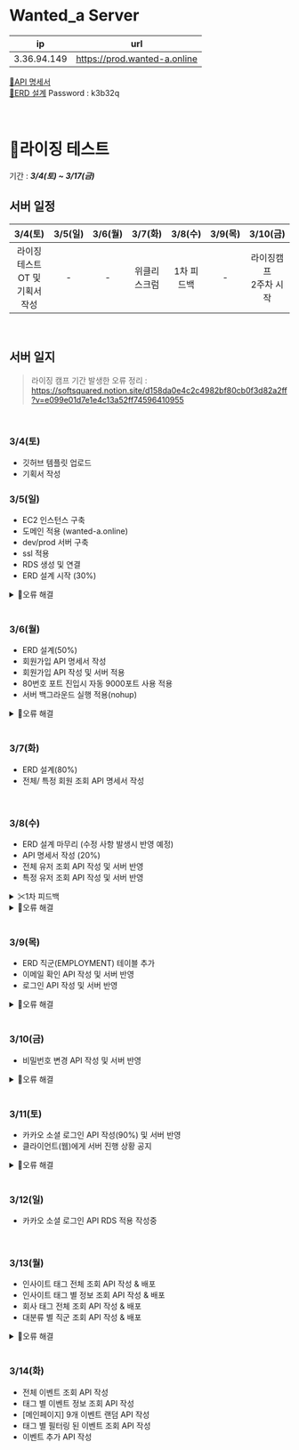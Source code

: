 # Wanted_a Server
| ip | url |
| :--: | :--:  |
|3.36.94.149 | <https://prod.wanted-a.online> |

[📜API 명세서](https://kwackr-my.sharepoint.com/:x:/g/personal/l990115l_kw_ac_kr/ETZyYKG_OrdEmI-8TL7TgpkBPpAcq5KnrnZVjMG8XcJIKA?e=vZXmj3)  
[📝ERD 설계](https://aquerytool.com/aquerymain/index/?rurl=d499a5af-40ba-4e71-941c-57a46a582aaf&) Password : k3b32q


<br>

# 🌄라이징 테스트
기간 : ***3/4(토) ~ 3/17(금)***
## 서버 일정
| 3/4(토) | 3/5(일) | 3/6(월) | 3/7(화) | 3/8(수) | 3/9(목) | 3/10(금) |
|:--:|:--:|:--:|:--:|:--:|:--:|:--:|
| 라이징테스트 OT 및<br> 기획서 작성 | - | - | 위클리 스크럼 | 1차 피드백 | - | 라이징캠프<br> 2주차 시작 |

<br>

## 서버 일지

> 라이징 캠프 기간 발생한 오류 정리 : https://softsquared.notion.site/d158da0e4c2c4982bf80cb0f3d82a2ff?v=e099e01d7e1e4c13a52ff74596410955

<br>

### 3/4(토)
 - 깃허브 템플릿 업로드
 - 기획서 작성
 
### 3/5(일)
 - EC2 인스턴스 구축
 - 도메인 적용 (wanted-a.online)
 - dev/prod 서버 구축
 - ssl 적용
 - RDS 생성 및 연결
 - ERD 설계 시작 (30%)
 <details>
<summary> 🔎오류 해결</summary>
<div markdown="1">

> 1. DNS 네임 서버 적용 에러
>    - 홈페이지를 새로고침/ 다시 시작하여 알맞게 입력했는지 다시 한 번 확인하고 시간을 가지고 기다리자. 도메인이 적용되는데 최대 1시간은 필요할 수도 있음
> 2. EC2 ip로 외부 ip에서 요청시 실행 안 됨 
>    - EC2의 인바운드 규칙을 모든 ip로 수정
> 3. 서브 도메인 폴더 생성 권한 제한 : permission denied 
>    - mysql에 등록된 root 외에 다른 유저가 폴더에 접근할 수 있도록 권한을 부여해 주어야 한다.
> 4. 서브 도메인 : 연결이 비공개로 설정되어 있지 않습니다 
>    - nginx에 서버를 입력할 때 기존 server 안에 코드를 작성했다. 항상 각각의 서버는 서로를 포함하는 것이 아니라 구분하여 작성해야 함

</div>
</details>

<br>

### 3/6(월)
 - ERD 설계(50%)
 - 회원가입 API 명세서 작성
 - 회원가입 API 작성 및 서버 적용
 - 80번호 포트 진입시 자동 9000포트 사용 적용
 - 서버 백그라운드 실행 적용(nohup)
 
 <details>
<summary> 🔎오류 해결</summary>
<div markdown="1">

 > 1. DDL 적용할 때 No database selected 에러 
 >    - `use <database명>;` 실행 후 테이블 생성하기 --- https://dalpeng2.tistory.com/84 
 > 2. 비밀번호 정규 표현식 비정상작동 
 >    - match에 보내주는 문자열 변수를 잘 못 지정하고 있었다.
 > 3. 인스턴스 내 .jar 파일 실행시 mysql 연결 오류 
 >    - 인스턴스 인바운드 규칙에 mysql 추가 & RDS 연결 설정을 통해 해결하였다!

</div>
</details>

 
 <br>

### 3/7(화)
 - ERD 설계(80%)
 - 전체/ 특정 회원 조회 API 명세서 작성
 
 <br>

### 3/8(수)
 - ERD 설계 마무리 (수정 사항 발생시 반영 예정)
 - API 명세서 작성 (20%)
 - 전체 유저 조회 API 작성 및 서버 반영
 - 특정 유저 조회 API 작성 및 서버 반영
<details>
<summary> ✂1차 피드백</summary>
<div markdown="1">
<br>

**질문**
>  1. 서브 도메인을 분리하여 작성하였으나 기본 서버와 prod서버 동일하게 작동한다.  
  => nginx 서버 설정을 다시 한 번 살펴보도록 하자. 하지만 prod가 잘 돌아간다면 큰 문제 없다.
  
>  2. 각 서버 마다 RDS를 따로 두는 것인가?  
  => 그렇다. 작은 데이터를 다루게 될 해당 프로젝트에서는 스키마를 나눠서 따로 적용하면 된다.
  
>  3. 로그인시 이메일을 확인하고 있다면 비밀번호 요청, 없다면 회원가입으로 넘어간다. 이메일 확인 API를 따로 작성하는 것이 좋은가?  
  => 그렇다
  
>  4. 이미지를 포함하는 긴 글을 저장하는 것은 text 형식으로 그냥 저장하면 되나?  
  => 그렇다. 하지만 클라이언트에서 어떤 식으로 처리 할 것인지 상의하는 것이 좋다. 때에 따라서는 html을 저장하게 될 수도 있다. 'Summer note' 같은 웹 에디터를 사용해보라는 조언을 들었다.
  
**피드백**
>  - 코드 작성후 API 명세서를 작성하는 방식으로 진행했었다. 현재는 정확하지 않더라도 API 명세서를 먼저 작성해주어야 이를 기반으로 클라이언트가 작업하기 편할 것이라는 피드백을 받았다. 그래서 **코드 작성보다 API 명세서를 집중**하여 작성하고 있다
>  - 테이블 컬럼명은 파스칼 표현법 보다 **카멜 표기법**으로 변경해서 작성! 
>  - **표기법을 통일**하여 작성하기! (인수인계시 혼동을 줄 수 있음)
</div>
</details>

<details>
<summary> 🔎오류 해결</summary>
<div markdown="1">

> 1. 새롭게 작성한 코드를 서버에서 실행할 때 "Web server failed to start. Port 8080 was aleady in use"
>    - nohup으로 백그라운드 실행되고 있던 서버가 있어서 뜬 오류. --- https://zincod.tistory.com/16
>       1. `sudo lsof -i :<port 번호>` 명령으로 해당 포트에서 실행되는 프로세스 확인
>       2. `sudo kill -9 <pid>` 명령으로 해당하는 프로세스 종료
>       3. 새롭게 시작하려는 .jar 파일 실행 
</div>
</details>

 <br>

### 3/9(목)
 - ERD 직군(EMPLOYMENT) 테이블 추가
 - 이메일 확인 API 작성 및 서버 반영
 - 로그인 API 작성 및 서버 반영
 
<details>
<summary> 🔎오류 해결</summary>
<div markdown="1">

> 1. Caused by: org.springframework.beans.factory.BeanCreationException: Error creating bean with name 'wantedDB' defined in class path resource
>    - RDS연결이 막혀있거나 제대로 동작하지 못해서 발생하는 오류이다. 집 컴퓨터로 항상 진행하다가 카페에서 실행했더니 발생한 것으로, RDS의 인바운드 규칙을 확장 시킴으로 해결!
>    - 참고 : https://velog.io/@yhg3146/java-Spring-%EC%98%A4%EB%A5%98
> 2. Required String parameter 'email' is not present 오류
>    - email 확인 API 작성중 발생한 에러. pathvariable로 작성했는데 어노테이션을 @RequestParm 으로 해놓아서 생긴 문제였다. @PathVariable 로 변경하여서 해결
>    - 참고 : https://velog.io/@tkaqhcjstk/spring-Required-String-parameter-%EC%9D%B8%EC%9E%90-is-not-present-%EC%98%A4%EB%A5%98%ED%95%B4%EA%B2%B0

</div>
</details>

 <br>

### 3/10(금)
 - 비밀번호 변경 API 작성 및 서버 반영
 
<details>
<summary> 🔎오류 해결</summary>
<div markdown="1">

> 1. try-catch안에 if문을 이용해서 throw를 했더니 의도한 code가 아닌 가장 바깥쪽 throw가 실행 됨
>    - try-catch를 제대로 이해하지 못한 점에서 발생한 문제였다. try 안쪽이 아닌 바깥쪽에서 예외처리를 해주고 안이 아닌 밖에 try문을 다시 작성해야되는 구조였다.
>    - 참고 : https://sundrystore.tistory.com/14

</div>
</details>

 <br>

### 3/11(토)
 - 카카오 소셜 로그인 API 작성(90%) 및 서버 반영
 - 클라이언트(웹)에게 서버 진행 상황 공지
 
<details>
<summary> 🔎오류 해결</summary>
<div markdown="1">

> 1. 카카오 소셜 로그인 구현을 위해서 필요한 'org.google.gson.' 모듈 import 오류
>    - `build.gradle` 파일 dependencies에 'com.google.code.gson:gson:2.8.7' 넣어주어야 한다!
> 2. 리드미 파일 작성 전에 commit을 진행해버림 (혹은 깜빡 잊고 commit같이 하지 못 한 파일)
>    - `git add` 명령어로 해당 파일 스테이징
>    - `git commit --amend -m "<commit message>"` 를 통해 해당 파일을 포함하도록 마지막 커밋 수정!

</div>
</details>

 <br>

### 3/12(일)
 - 카카오 소셜 로그인 API RDS 적용 작성중

  <br>

### 3/13(월)
 - 인사이트 태그 전체 조회 API 작성 & 배포
 - 인사이트 태그 별 정보 조회 API 작성 & 배포
 - 회사 태그 전체 조회 API 작성 & 배포
 - 대분류 별 직군 조회 API 작성 & 배포
 
<details>
<summary> 🔎오류 해결</summary>
<div markdown="1">

> 1. 데이터베이스 스키마를 변경했는데 Dao에서 연동 오류 발생
>    - 테이블명을 대문자로 전체 변경하였는데, Query에서도 모두 대문자로 변경 해야 함
> 2. 모델 생성 후 Dao에서 값을 받아올 때 그러한 생성자가 없다는 오류
>    - 로직상 문제가 없을 때는 IDE를 껐다가 켜면 해결되는 경우가 있다.

</div>
</details>


  <br>

### 3/14(화)
 - 전체 이벤트 조회 API 작성
 - 태그 별 이벤트 정보 조회 API 작성
 - \[메인페이지\] 9개 이벤트 랜덤 API 작성
 - 태그 별 필터링 된 이벤트 조회 API 작성
 - 이벤트 추가 API 작성